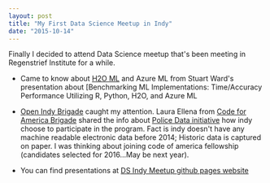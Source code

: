 ```yaml
---
layout: post
title: "My First Data Science Meetup in Indy"
date: "2015-10-14"
---
```


Finally I decided to attend Data Science meetup that's been meeting in Regenstrief Institute for a while.

* Came to know about [H2O ML](http://h2o.ai/) and Azure ML from Stuart Ward's presentation about [Benchmarking ML Implementations:
Time/Accuracy Performance Utilizing R, Python, H2O, and Azure ML

* [Open Indy Brigade](http://www.indycivichack.com/) caught my attention. Laura Ellena from [Code for America Brigade](https://www.codeforamerica.org/brigade/) shared the info about [Police Data initiative](https://www.whitehouse.gov/blog/2015/05/18/launching-police-data-initiative) how indy  choose to participate in the program. Fact is indy doesn't have any machine readable electronic data before 2014; Historic data is captured on paper. I was thinking about joining code of america fellowship (candidates selected for 2016...May be next year).

* You can find presentations at [DS Indy Meetup github pages website](http://dsindy.github.io/)

